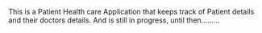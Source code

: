 This is a Patient Health care Application that keeps track of Patient details and their doctors details.
And is still in progress, until then.........
